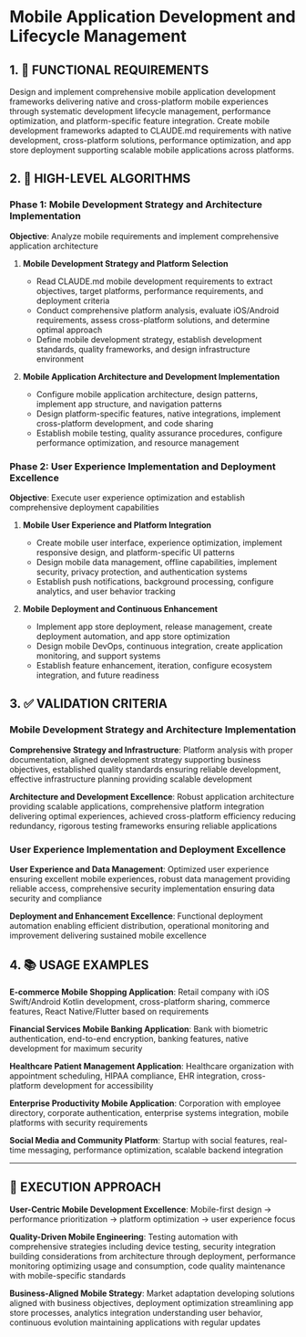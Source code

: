 # Mobile Application Development and Lifecycle Management

## 1. 🎯 FUNCTIONAL REQUIREMENTS

Design and implement comprehensive mobile application development frameworks delivering native and cross-platform mobile experiences through systematic development lifecycle management, performance optimization, and platform-specific feature integration. Create mobile development frameworks adapted to CLAUDE.md requirements with native development, cross-platform solutions, performance optimization, and app store deployment supporting scalable mobile applications across platforms.

## 2. 🔄 HIGH-LEVEL ALGORITHMS

### Phase 1: Mobile Development Strategy and Architecture Implementation
**Objective**: Analyze mobile requirements and implement comprehensive application architecture

1. **Mobile Development Strategy and Platform Selection**
   - Read CLAUDE.md mobile development requirements to extract objectives, target platforms, performance requirements, and deployment criteria
   - Conduct comprehensive platform analysis, evaluate iOS/Android requirements, assess cross-platform solutions, and determine optimal approach
   - Define mobile development strategy, establish development standards, quality frameworks, and design infrastructure environment

2. **Mobile Application Architecture and Development Implementation**
   - Configure mobile application architecture, design patterns, implement app structure, and navigation patterns
   - Design platform-specific features, native integrations, implement cross-platform development, and code sharing
   - Establish mobile testing, quality assurance procedures, configure performance optimization, and resource management

### Phase 2: User Experience Implementation and Deployment Excellence
**Objective**: Execute user experience optimization and establish comprehensive deployment capabilities

1. **Mobile User Experience and Platform Integration**
   - Create mobile user interface, experience optimization, implement responsive design, and platform-specific UI patterns
   - Design mobile data management, offline capabilities, implement security, privacy protection, and authentication systems
   - Establish push notifications, background processing, configure analytics, and user behavior tracking

2. **Mobile Deployment and Continuous Enhancement**
   - Implement app store deployment, release management, create deployment automation, and app store optimization
   - Design mobile DevOps, continuous integration, create application monitoring, and support systems
   - Establish feature enhancement, iteration, configure ecosystem integration, and future readiness

## 3. ✅ VALIDATION CRITERIA

### Mobile Development Strategy and Architecture Implementation
**Comprehensive Strategy and Infrastructure**: Platform analysis with proper documentation, aligned development strategy supporting business objectives, established quality standards ensuring reliable development, effective infrastructure planning providing scalable development

**Architecture and Development Excellence**: Robust application architecture providing scalable applications, comprehensive platform integration delivering optimal experiences, achieved cross-platform efficiency reducing redundancy, rigorous testing frameworks ensuring reliable applications

### User Experience Implementation and Deployment Excellence
**User Experience and Data Management**: Optimized user experience ensuring excellent mobile experiences, robust data management providing reliable access, comprehensive security implementation ensuring data security and compliance

**Deployment and Enhancement Excellence**: Functional deployment automation enabling efficient distribution, operational monitoring and improvement delivering sustained mobile excellence

## 4. 📚 USAGE EXAMPLES

**E-commerce Mobile Shopping Application**: Retail company with iOS Swift/Android Kotlin development, cross-platform sharing, commerce features, React Native/Flutter based on requirements

**Financial Services Mobile Banking Application**: Bank with biometric authentication, end-to-end encryption, banking features, native development for maximum security

**Healthcare Patient Management Application**: Healthcare organization with appointment scheduling, HIPAA compliance, EHR integration, cross-platform development for accessibility

**Enterprise Productivity Mobile Application**: Corporation with employee directory, corporate authentication, enterprise systems integration, mobile platforms with security requirements

**Social Media and Community Platform**: Startup with social features, real-time messaging, performance optimization, scalable backend integration

---

## 🎯 EXECUTION APPROACH

**User-Centric Mobile Development Excellence**: Mobile-first design → performance prioritization → platform optimization → user experience focus

**Quality-Driven Mobile Engineering**: Testing automation with comprehensive strategies including device testing, security integration building considerations from architecture through deployment, performance monitoring optimizing usage and consumption, code quality maintenance with mobile-specific standards

**Business-Aligned Mobile Strategy**: Market adaptation developing solutions aligned with business objectives, deployment optimization streamlining app store processes, analytics integration understanding user behavior, continuous evolution maintaining applications with regular updates